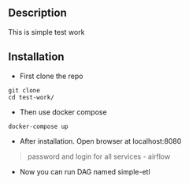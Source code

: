 ## Description
This is simple test work

## Installation
* First clone the repo
 
```
git clone 
cd test-work/
```
* Then use docker compose
 
```
docker-compose up
```
* After installation. Open browser at localhost:8080
> password and login for all services - airflow

* Now you can run DAG named simple-etl